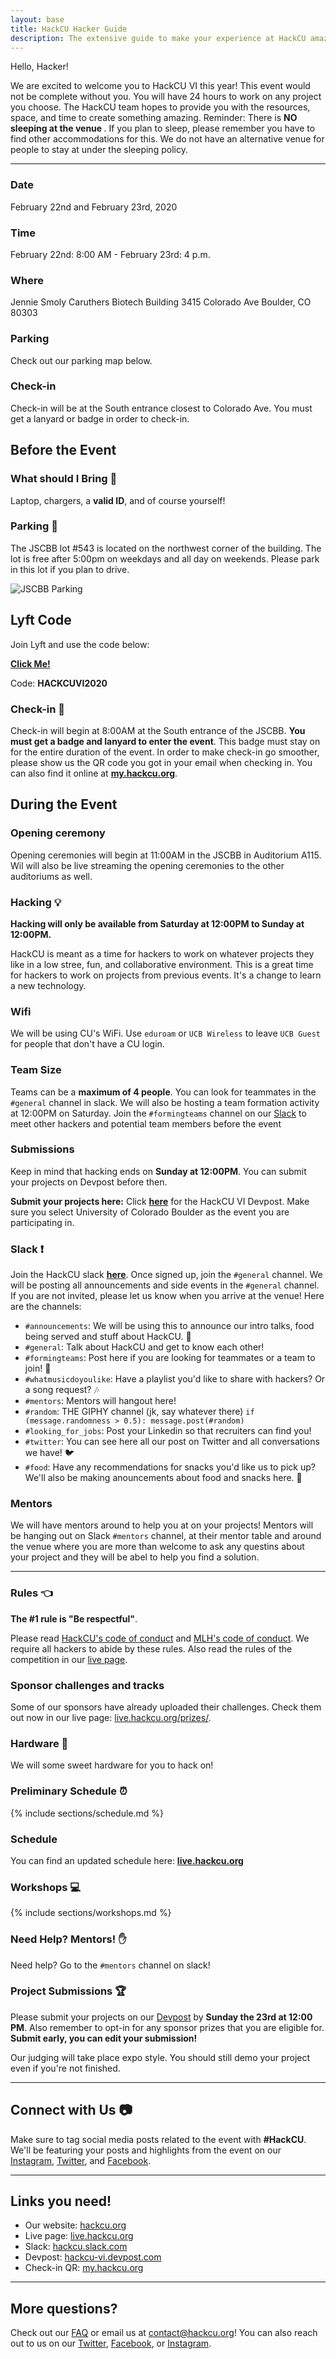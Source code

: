 ```yaml
---
layout: base
title: HackCU Hacker Guide
description: The extensive guide to make your experience at HackCU amazing!
---
```


Hello, Hacker!

We are excited to welcome you to HackCU VI this year! This event would not be complete without you. You will have 24 hours to work on any project you choose. The HackCU team hopes to provide you with the resources, space, and time to create something amazing. Reminder: There is <b>NO sleeping at the venue </b>. If you plan to sleep, please remember you have to find other accommodations for this. We do not have an alternative venue for people to stay at under the sleeping policy.

----

### Date
February 22nd and February 23rd, 2020

### Time 
February 22nd: 8:00 AM - February 23rd: 4 p.m.

### Where
 Jennie Smoly Caruthers Biotech Building
        3415 Colorado Ave
Boulder, CO 80303

### Parking
Check out our parking map below.

### Check-in 
Check-in will be at the South entrance closest to Colorado Ave. You must get a lanyard or badge in order to check-in. 


## Before the Event

### What should I Bring :briefcase:

Laptop, chargers, a <b>valid ID</b>, and of course yourself!

### Parking :car:

The JSCBB lot #543 is located on the northwest corner of the building.  The lot is free after 5:00pm on weekdays and all day on weekends. Please park in this lot if you plan to drive. 

![JSCBB Parking](/assets/img/res/jscbb_parking.png "JSCBB")


## Lyft Code

Join Lyft and use the code below:

<b>[Click Me!](https://www.lyft.com/i/HACKCUVI2020)</b>

Code: <b>HACKCUVI2020</b>

### Check-in :wave:
Check-in will begin at 8:00AM at the South entrance of the JSCBB. <b> You 
must get a badge and lanyard to enter the event</b>. This badge must stay
on for the entire duration of the event. In order to make check-in go smoother, please show us the QR code you got in your email when checking in. You can also find it online at <b>[my.hackcu.org](https://my.hackcu.org)</b>.


## During the Event

### Opening ceremony
Opening ceremonies will begin at 11:00AM in the JSCBB in Auditorium A115.
Wil will also be live streaming the opening ceremonies to the other 
auditoriums as well.

### Hacking :bulb:
<b>Hacking will only be available from Saturday at 12:00PM to
Sunday at 12:00PM.</b>

HackCU is meant as a time for hackers to work on whatever projects they like
in a low stree, fun, and collaborative environment. This is a great time for
hackers to work on projects from previous events. It's a change to learn a 
new technology.

### Wifi
We will be using CU's WiFi. Use `eduroam` or `UCB Wireless` to leave
`UCB Guest` for people that don't have a CU login.

### Team Size
Teams can be a <b>maximum of 4 people</b>. You can look for teammates in the 
`#general` channel in slack. We will also be hosting a team formation activity
at 12:00PM on Saturday. Join the `#formingteams` channel on our [Slack](http://hackcu.slack.com) to meet other hackers and potential team members before the event

### Submissions

Keep in mind that hacking ends on <b>Sunday at 12:00PM</b>. You can submit
your projects on Devpost before then.

<b>Submit your projects here:</b> Click <b>[here](https://hackcu-vi.devpost.com/)</b> for 
the HackCU VI Devpost.
Make sure you select University of Colorado Boulder as the event you are participating in.

### Slack :exclamation:
Join the HackCU slack <b>[here](https://join.slack.com/t/hackcu/shared_invite/enQtOTM2MDQ2OTY4MDUwLTNlOWQzMmRjMDM4N2UyY2EyZTI0Y2I3ZWFjMTEyNTQ3YzYzOGQyNDUwYjMyMTg2OTI5NzgzNWFhNzY4NmVhYzU)</b>. Once signed up, join the `#general` channel. We will be posting all
announcements and side events in the `#general` channel. If you are not invited, please let
us know when you arrive at the venue! Here are the channels:

- `#announcements`: We will be using this to announce our intro talks, food being served and stuff about HackCU. :loudspeaker:
- `#general`: Talk about HackCU and get to know each other! 
- `#formingteams`: Post here if you are looking for teammates or a team to join! :busts_in_silhouette:
- `#whatmusicdoyoulike`: Have a playlist you'd like to share with hackers? Or a song request? :notes:
- `#mentors`: Mentors will hangout here!
- `#random`: THE GIPHY channel (jk, say whatever there) `if (message.randomness > 0.5): message.post(#random)`
- `#looking_for_jobs`: Post your Linkedin so that recruiters can find you!
- `#twitter`: You can see here all our post on Twitter and all conversations we have! :bird:
- `#food`: Have any recommendations for snacks you'd like us to pick up? We'll also be making anouncements about food and snacks here. :fries:

### Mentors 
We will have mentors around to help you at on your projects! Mentors will be
hanging out on Slack `#mentors` channel, at their mentor table and around the
venue where you are more than welcome to ask any questins about your project
and they will be abel to help you find a solution.

-----


### Rules :point_left:

**The #1 rule is "Be respectful"**.

Please read [HackCU's code of conduct](https://pages.hackcu.org/code_conduct/) and [MLH's code of conduct](https://static.mlh.io/docs/mlh-code-of-conduct.pdf). We require all hackers to abide by these rules. Also read the rules of the competition in our [live page](https://live.hackcu.org/rules/).

### Sponsor challenges and tracks
Some of our sponsors have already uploaded their challenges. Check them out now in our live page: [live.hackcu.org/prizes/](https://live.hackcu.org/prizes/).

### Hardware :wrench:

We will some sweet hardware for you to hack on!

### Preliminary Schedule :alarm_clock:

{% include sections/schedule.md %}


### Schedule 
You can find an updated schedule here:
<b>[live.hackcu.org](live.hackcu.org)</b>


### Workshops :computer:

{% include sections/workshops.md %}


### Need Help? Mentors! :raised_hand: 

Need help? Go to the `#mentors` channel on slack!

### Project Submissions :trophy:

Please submit your projects on our [Devpost](https://hackcu-vi.devpost.com/) by **Sunday the 23rd at 12:00 PM**.  Also remember to opt-in for any sponsor prizes that you are eligible for. **Submit early, you can edit your submission!**

Our judging will take place expo style. You should still demo your project even if you're not finished. 

-----

## Connect with Us :camera:

Make sure to tag social media posts related to the event with **\#HackCU**. We'll be featuring your posts and highlights from the event on our [Instagram](https://www.instagram.com/hackcu/?hl=en), [Twitter](https://thttps://hackcu-vi.devpost.com/witter.com/hackcu), and [Facebook](https://www.facebook.com/HackCU/). 

-----

## Links you need!

- Our website: [hackcu.org](https://hackcu.org)
- Live page: [live.hackcu.org](https://live.hackcu.org)
- Slack: [hackcu.slack.com](https://hackcu.slack.com)
- Devpost: [hackcu-vi.devpost.com](https://hackcu-vi.devpost.com/)
- Check-in QR: [my.hackcu.org](https://my.hackcu.org)

-----

## More questions?

Check out our [FAQ](https://hackcu.org/#faq) or email us at [contact@hackcu.org](mailto:contact@hackcu.org)! You can also reach out to us on our [Twitter](https://twitter.com/hackcu), [Facebook](https://www.facebook.com/HackCU/), or [Instagram](https://www.instagram.com/hackcu/).


